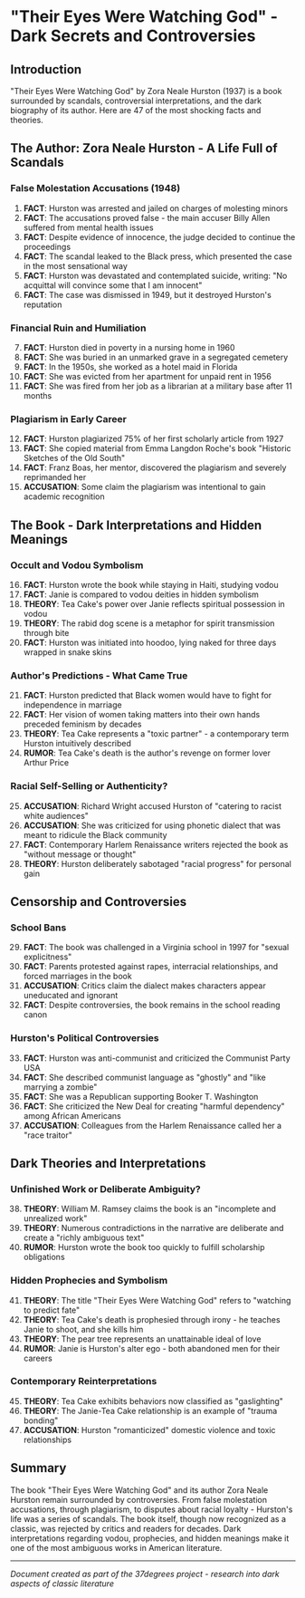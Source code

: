 # "Their Eyes Were Watching God" - Dark Secrets and Controversies

## Introduction
"Their Eyes Were Watching God" by Zora Neale Hurston (1937) is a book surrounded by scandals, controversial interpretations, and the dark biography of its author. Here are 47 of the most shocking facts and theories.

## The Author: Zora Neale Hurston - A Life Full of Scandals

### False Molestation Accusations (1948)
1. **FACT**: Hurston was arrested and jailed on charges of molesting minors
2. **FACT**: The accusations proved false - the main accuser Billy Allen suffered from mental health issues
3. **FACT**: Despite evidence of innocence, the judge decided to continue the proceedings
4. **FACT**: The scandal leaked to the Black press, which presented the case in the most sensational way
5. **FACT**: Hurston was devastated and contemplated suicide, writing: "No acquittal will convince some that I am innocent"
6. **FACT**: The case was dismissed in 1949, but it destroyed Hurston's reputation

### Financial Ruin and Humiliation
7. **FACT**: Hurston died in poverty in a nursing home in 1960
8. **FACT**: She was buried in an unmarked grave in a segregated cemetery
9. **FACT**: In the 1950s, she worked as a hotel maid in Florida
10. **FACT**: She was evicted from her apartment for unpaid rent in 1956
11. **FACT**: She was fired from her job as a librarian at a military base after 11 months

### Plagiarism in Early Career
12. **FACT**: Hurston plagiarized 75% of her first scholarly article from 1927
13. **FACT**: She copied material from Emma Langdon Roche's book "Historic Sketches of the Old South"
14. **FACT**: Franz Boas, her mentor, discovered the plagiarism and severely reprimanded her
15. **ACCUSATION**: Some claim the plagiarism was intentional to gain academic recognition

## The Book - Dark Interpretations and Hidden Meanings

### Occult and Vodou Symbolism
16. **FACT**: Hurston wrote the book while staying in Haiti, studying vodou
17. **FACT**: Janie is compared to vodou deities in hidden symbolism
18. **THEORY**: Tea Cake's power over Janie reflects spiritual possession in vodou
19. **THEORY**: The rabid dog scene is a metaphor for spirit transmission through bite
20. **FACT**: Hurston was initiated into hoodoo, lying naked for three days wrapped in snake skins

### Author's Predictions - What Came True
21. **FACT**: Hurston predicted that Black women would have to fight for independence in marriage
22. **FACT**: Her vision of women taking matters into their own hands preceded feminism by decades
23. **THEORY**: Tea Cake represents a "toxic partner" - a contemporary term Hurston intuitively described
24. **RUMOR**: Tea Cake's death is the author's revenge on former lover Arthur Price

### Racial Self-Selling or Authenticity?
25. **ACCUSATION**: Richard Wright accused Hurston of "catering to racist white audiences"
26. **ACCUSATION**: She was criticized for using phonetic dialect that was meant to ridicule the Black community
27. **FACT**: Contemporary Harlem Renaissance writers rejected the book as "without message or thought"
28. **THEORY**: Hurston deliberately sabotaged "racial progress" for personal gain

## Censorship and Controversies

### School Bans
29. **FACT**: The book was challenged in a Virginia school in 1997 for "sexual explicitness"
30. **FACT**: Parents protested against rapes, interracial relationships, and forced marriages in the book
31. **ACCUSATION**: Critics claim the dialect makes characters appear uneducated and ignorant
32. **FACT**: Despite controversies, the book remains in the school reading canon

### Hurston's Political Controversies
33. **FACT**: Hurston was anti-communist and criticized the Communist Party USA
34. **FACT**: She described communist language as "ghostly" and "like marrying a zombie"
35. **FACT**: She was a Republican supporting Booker T. Washington
36. **FACT**: She criticized the New Deal for creating "harmful dependency" among African Americans
37. **ACCUSATION**: Colleagues from the Harlem Renaissance called her a "race traitor"

## Dark Theories and Interpretations

### Unfinished Work or Deliberate Ambiguity?
38. **THEORY**: William M. Ramsey claims the book is an "incomplete and unrealized work"
39. **THEORY**: Numerous contradictions in the narrative are deliberate and create a "richly ambiguous text"
40. **RUMOR**: Hurston wrote the book too quickly to fulfill scholarship obligations

### Hidden Prophecies and Symbolism
41. **THEORY**: The title "Their Eyes Were Watching God" refers to "watching to predict fate"
42. **THEORY**: Tea Cake's death is prophesied through irony - he teaches Janie to shoot, and she kills him
43. **THEORY**: The pear tree represents an unattainable ideal of love
44. **RUMOR**: Janie is Hurston's alter ego - both abandoned men for their careers

### Contemporary Reinterpretations
45. **THEORY**: Tea Cake exhibits behaviors now classified as "gaslighting"
46. **THEORY**: The Janie-Tea Cake relationship is an example of "trauma bonding"
47. **ACCUSATION**: Hurston "romanticized" domestic violence and toxic relationships

## Summary

The book "Their Eyes Were Watching God" and its author Zora Neale Hurston remain surrounded by controversies. From false molestation accusations, through plagiarism, to disputes about racial loyalty - Hurston's life was a series of scandals. The book itself, though now recognized as a classic, was rejected by critics and readers for decades. Dark interpretations regarding vodou, prophecies, and hidden meanings make it one of the most ambiguous works in American literature.

---
*Document created as part of the 37degrees project - research into dark aspects of classic literature*